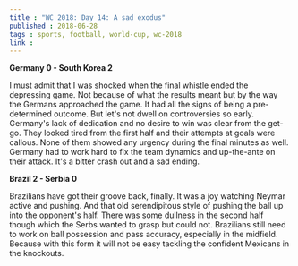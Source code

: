 ```yaml
---
title : "WC 2018: Day 14: A sad exodus"
published : 2018-06-28
tags : sports, football, world-cup, wc-2018
link :
---
```


**Germany 0 - South Korea 2**

I must admit that I was shocked when the final whistle ended the depressing game. Not because of what the results meant but by the way the Germans approached the game. It had all the signs of being a pre-determined outcome. But let's not dwell on controversies so early. Germany's lack of dedication and no desire to win was clear from the get-go. They looked tired from the first half and their attempts at goals were callous. None of them showed any urgency during the final minutes as well. Germany had to work hard to fix the team dynamics and up-the-ante on their attack. It's a bitter crash out and a sad ending.

**Brazil 2 - Serbia 0**

Brazilians have got their groove back, finally. It was a joy watching Neymar active and pushing. And that old serendipitous style of pushing the ball up into the opponent's half. There was some dullness in the second half though which the Serbs wanted to grasp but could not. Brazilians still need to work on ball possession and pass accuracy, especially in the midfield. Because with this form it will not be easy tackling the confident Mexicans in the knockouts.
